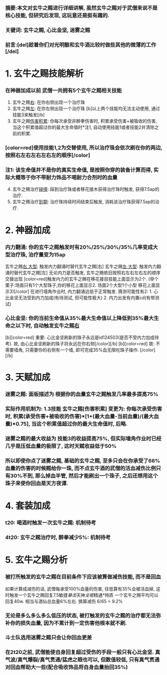 
### 摘要:本文对玄牛之赐进行详细讲解, 虽然玄牛之赐对于武僧来说不是核心技能, 但研究后发现, 这玩意还是挺有趣的. 

### 关键词: 玄牛之赐, 心比金坚, 迷雾之赐

### 前言:[del]趁着你们对光明酿和玄牛酒比较时做些其他的微薄的工作[/del]

# 1. 玄牛之赐技能解析
### 在神器加成以前 武僧一共拥有5个玄牛之赐相关技能
1. 玄牛之赐[右](技能id:124503): 在你右侧出现一个治疗珠
2. 玄牛之赐[左](技能id:124506): 在你左侧出现一个治疗珠
[b]以上两个技能均无法主动使用, 通过技能3来触发[/b]
3. 玄牛之赐[伤害积累](技能id未知): 你每次承受非醉拳伤害时, 积累承受伤害+被吸收的伤害, 当这个积累值超过你的最大生命值时*注1, 自动使用技能1或者技能2并清除之前的积累.
### [color=red]使用技能1,2为交替使用, 所以治疗珠会依次刷在你的两边, 按照右左右左右左右左的顺序[/color]
### 注1: 该生命值并不是你的真实生命值, 是按照你穿的装备计算而得, 实际大概等于你不带耐力饰品不喝耐力合剂时的血量
4. 玄牛之赐治疗[碰撞](技能id:124507): 踩到治疗珠或者移花接木获得治疗珠时触发, 获得7.5ap的治疗.
5. 玄牛之赐治疗[到期](技能id:178173): 治疗珠持续时间结束后触发, 消耗该治疗珠获得7.5ap的治疗.

# 2. 神器加成
### 内力翻涌: 你的玄牛之赐触发时有20%/25%/30%/35%几率变成大型治疗珠, 治疗量变为15ap 
玄牛之赐[右,大型](技能id:214418): 触发内力翻涌时替代玄牛之赐[右] 
玄牛之赐[左,大型](技能id:214420): 触发内力翻涌时替代玄牛之赐[左]
无论内力是否触发, 玄牛之赐依旧按照右左右左右左的顺序交替出现
[color=red]触发内力的玄牛之赐在移花接目技能上面显示为2个. (举个栗子:场面只有1个大型珠子,你的移花上面显示2. 场面2个大型1个小型 移花上面显示3)[/color]
在进行墙角作业时, 内力翻涌远低于正常触发. 猜测可能性有2: 1. 心比金坚无法受到内力加成(有待测试, 但可能性极大)  2. 内力出发有内置cd(有带测试)

### 心比金坚: 你的当前生命值从35%最大生命值以上降低到35%最大生命之以下时, 自动触发玄牛之赐[右](技能id:124503)
[b][color=red] 重要: 心比金坚刷新的珠子永远是id124503(是否不受内力加成待考). 故, 由心比金坚刷新的珠子将永远在你右侧[/color][/b]
[b][color=red] 故: 不需要墙角, 只需要你的右侧有一个墙, 即可完成35%血无限吃珠子操作. [/color][/b]

# 3. 天赋加成
### 迷雾之赐: 面板描述为 根据你的血量玄牛之赐触发几率最多提高75%
### 实际作用机制为: 1.3技能 玄牛之赐[伤害积累] 变更为: 你每次承受伤害时, 积累(承受伤害+被吸收的伤害)*[1+(最大血量-当前血量)/(最大血量)*0.75], 当这个积累值超过你的最大生命值时, 后略.
### 迷雾之赐的最大收益为 技能3的收益提高75%, 但实际墙角作业时已经几乎是压低血量的极限了, 这时天赋收益低于50%
### 所以即使你点了迷雾之赐, 基础的玄牛之赐, 至多只会在你承受了66%血量的伤害的时候赐给你一珠, 而不点玄牛酒的武僧的活血减伤比例只有30%不到, 那么掉血半管, 然后才能刷出一个珠子, 之后还想用这个珠子来使你回血是天方夜谭. 

# 4. 套装加成
### t20: 喝酒时触发一次玄牛之赐: 机制待考
### 4t20: 玄牛之赐治疗时, 醉拳减少5%: 机制待考


# 5. 玄牛之赐分析
### 被打所触发的玄牛之赐在目前条件下应该被算做减伤技能, 而不是回血
如果计算成减伤的话, 武僧每承受100%血量的伤害, 往低算有35%会被活血掉, 这时触发一个玄牛之赐回复7.5敏捷*暴击*天神*全能*精通*特质
一个玄牛之赐平均可以回复40w. 相当与酒仙总血量6%左右. 换算减伤 6/65 = 9.2%
### 无论是多么多么多么低压的状态, 被打触发的玄牛之赐的治疗都无法弥补你的损失血量, 因为不累计到一定伤害他根本就不刷.
### 斗士队选用迷雾之赐只会让你回血更差
### 在2t20之前, 武僧能使自身回复超过受伤的手段一般只有心比金坚. 真气波/真气爆裂/真气贯通/猛虎之眼也可以, 但数值较低, 只有真气贯通对回血帮助大一些(配合吸收饰品将自身血量抬回35%)
